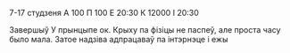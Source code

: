 7-17 студзеня
А 100
П 100
Е 20:30 
К 12000
І 20:30 

Завершыў
У прынцыпе ок. Крыху па фізіцы не паспеў, але проста часу было мала. Затое надзіва адпрацаваў па інтэрнэце і ежы 
